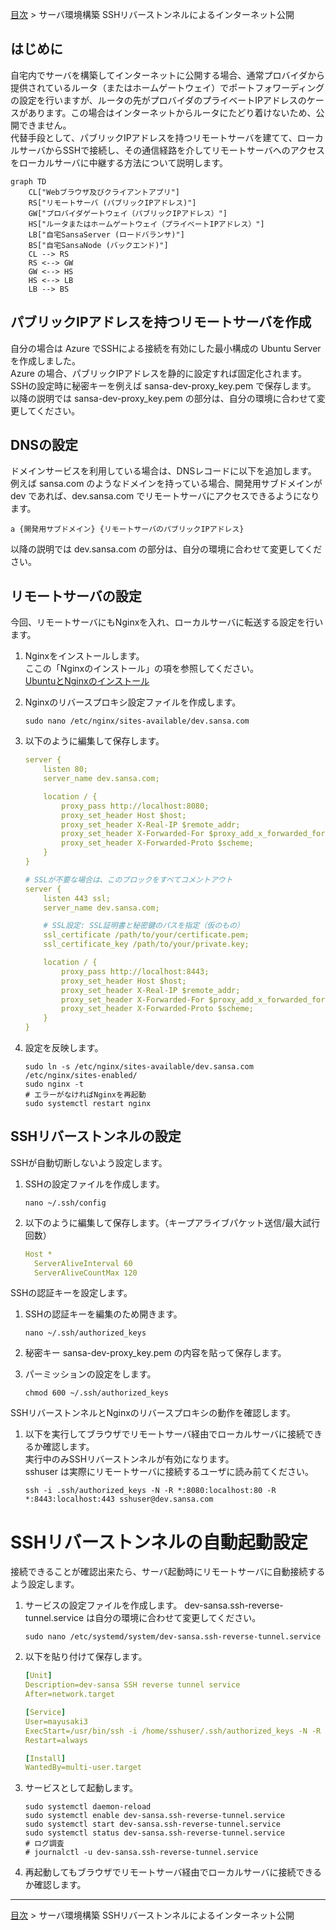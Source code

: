 [目次](../目次.md) > サーバ環境構築 SSHリバーストンネルによるインターネット公開

## はじめに
自宅内でサーバを構築してインターネットに公開する場合、通常プロバイダから提供されているルータ（またはホームゲートウェイ）でポートフォワーディングの設定を行いますが、ルータの先がプロバイダのプライベートIPアドレスのケースがあります。この場合はインターネットからルータにたどり着けないため、公開できません。  
代替手段として、パブリックIPアドレスを持つリモートサーバを建てて、ローカルサーバからSSHで接続し、その通信経路を介してリモートサーバへのアクセスをローカルサーバに中継する方法について説明します。
```mermaid
graph TD
    CL["Webブラウザ及びクライアントアプリ"]
    RS["リモートサーバ (パブリックIPアドレス)"]
    GW["プロバイダゲートウェイ（パブリックIPアドレス）"]
    HS["ルータまたはホームゲートウェイ（プライベートIPアドレス）"]
    LB["自宅SansaServer (ロードバランサ)"]
    BS["自宅SansaNode (バックエンド)"]
    CL --> RS
    RS <--> GW
    GW <--> HS
    HS <--> LB
    LB --> BS
```
## パブリックIPアドレスを持つリモートサーバを作成
自分の場合は Azure でSSHによる接続を有効にした最小構成の Ubuntu Server を作成しました。  
Azure の場合、パブリックIPアドレスを静的に設定すれば固定化されます。  
SSHの設定時に秘密キーを例えば sansa-dev-proxy_key.pem で保存します。  
以降の説明では sansa-dev-proxy_key.pem の部分は、自分の環境に合わせて変更してください。

## DNSの設定
ドメインサービスを利用している場合は、DNSレコードに以下を追加します。  
例えば sansa.com のようなドメインを持っている場合、開発用サブドメインが dev であれば、dev.sansa.com でリモートサーバにアクセスできるようになります。
   ```shell
   a {開発用サブドメイン} {リモートサーバのパブリックIPアドレス}
   ```
以降の説明では dev.sansa.com の部分は、自分の環境に合わせて変更してください。

## リモートサーバの設定
今回、リモートサーバにもNginxを入れ、ローカルサーバに転送する設定を行います。
1. Nginxをインストールします。  
   ここの「Nginxのインストール」の項を参照してください。  
   [UbuntuとNginxのインストール](UbuntuとNginxのインストール.md)

1. Nginxのリバースプロキシ設定ファイルを作成します。
   ```shell
   sudo nano /etc/nginx/sites-available/dev.sansa.com
   ```
1. 以下のように編集して保存します。
   ```yaml
   server {
       listen 80;
       server_name dev.sansa.com;
   
       location / {
           proxy_pass http://localhost:8080;
           proxy_set_header Host $host;
           proxy_set_header X-Real-IP $remote_addr;
           proxy_set_header X-Forwarded-For $proxy_add_x_forwarded_for;
           proxy_set_header X-Forwarded-Proto $scheme;
       }
   }
   
   # SSLが不要な場合は、このブロックをすべてコメントアウト
   server {
       listen 443 ssl;
       server_name dev.sansa.com;
   
       # SSL設定: SSL証明書と秘密鍵のパスを指定（仮のもの）
       ssl_certificate /path/to/your/certificate.pem;
       ssl_certificate_key /path/to/your/private.key;
   
       location / {
           proxy_pass http://localhost:8443;
           proxy_set_header Host $host;
           proxy_set_header X-Real-IP $remote_addr;
           proxy_set_header X-Forwarded-For $proxy_add_x_forwarded_for;
           proxy_set_header X-Forwarded-Proto $scheme;
       }
   }
   ```
1. 設定を反映します。
   ```shell
   sudo ln -s /etc/nginx/sites-available/dev.sansa.com /etc/nginx/sites-enabled/
   sudo nginx -t
   # エラーがなければNginxを再起動
   sudo systemctl restart nginx
   ```

## SSHリバーストンネルの設定
SSHが自動切断しないよう設定します。
1. SSHの設定ファイルを作成します。
   ```shell
   nano ~/.ssh/config
   ```
1. 以下のように編集して保存します。（キープアライブパケット送信/最大試行回数）
   ```yaml
   Host *
     ServerAliveInterval 60
     ServerAliveCountMax 120
   ```
SSHの認証キーを設定します。
1. SSHの認証キーを編集のため開きます。
   ```shell
   nano ~/.ssh/authorized_keys
   ```
1. 秘密キー sansa-dev-proxy_key.pem の内容を貼って保存します。

1. パーミッションの設定をします。
   ```shell
   chmod 600 ~/.ssh/authorized_keys
   ```
SSHリバーストンネルとNginxのリバースプロキシの動作を確認します。
1. 以下を実行してブラウザでリモートサーバ経由でローカルサーバに接続できるか確認します。  
   実行中のみSSHリバーストンネルが有効になります。  
   sshuser は実際にリモートサーバに接続するユーザに読み前てください。
   ```shell
   ssh -i .ssh/authorized_keys -N -R *:8080:localhost:80 -R *:8443:localhost:443 sshuser@dev.sansa.com
   ```
# SSHリバーストンネルの自動起動設定
接続できることが確認出来たら、サーバ起動時にリモートサーバに自動接続するよう設定します。
1. サービスの設定ファイルを作成します。
   dev-sansa.ssh-reverse-tunnel.service は自分の環境に合わせて変更してください。
   ```shell
   sudo nano /etc/systemd/system/dev-sansa.ssh-reverse-tunnel.service
   ```
1. 以下を貼り付けて保存します。
   ```yaml
   [Unit]
   Description=dev-sansa SSH reverse tunnel service
   After=network.target
   
   [Service]
   User=mayusaki3
   ExecStart=/usr/bin/ssh -i /home/sshuser/.ssh/authorized_keys -N -R *:8080:localhost:80 -R *:8443:localhost:443 sshuser@dev.sansa.com
   Restart=always
   
   [Install]
   WantedBy=multi-user.target
   ```
1. サービスとして起動します。
   ```shell
   sudo systemctl daemon-reload
   sudo systemctl enable dev-sansa.ssh-reverse-tunnel.service
   sudo systemctl start dev-sansa.ssh-reverse-tunnel.service
   sudo systemctl status dev-sansa.ssh-reverse-tunnel.service
   # ログ調査
   # journalctl -u dev-sansa.ssh-reverse-tunnel.service
   ```
1. 再起動してもブラウザでリモートサーバ経由でローカルサーバに接続できるか確認します。

***
[目次](../目次.md) > サーバ環境構築 SSHリバーストンネルによるインターネット公開
